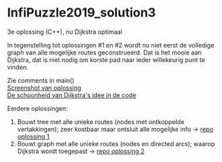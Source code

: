 # InfiPuzzle2019_solution3
3e oplossing (C++), nu Dijkstra optimaal

In tegenstelling tot oplossingen #1 en #2 wordt nu niet eerst de volledige graph van alle mogelijke routes geconstrueerd.
Dat is het mooie aan Dijkstra, dat is niet nodig om korste pad naar ieder willekeurig punt te vinden.

Zie comments in main() </br>
[Screenshot van oplossing](/InfiPuzzle2019_solution3.png) </br>
[De schoonheid van Dijkstra's idee in de code](/DijkstraAtWork.png)


Eerdere oplossingen:
1. Bouwt tree met alle unieke routes (nodes met ontkoppelde vertakkingen); zeer kostbaar maar ontsluit alle mogelijke info ->
[repo oplossing 1](https://github.com/rvdweerd/InfiPuzzle2019.git)
2. Bouwt graph met alle unieke routes (nodes en directed arcs); waarop Dijkstra wordt toegepast -> [repo oplossing 2](https://github.com/rvdweerd/InfiPuzzle2019_solution2.git)

